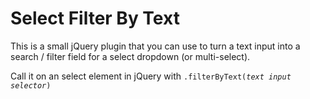 # Select Filter By Text
This is a small jQuery plugin that you can use to turn a text input into a search / filter field for a select dropdown (or multi-select).

Call it on an select element in jQuery with <code>.filterByText(<i>text input selector</i>)</code>
